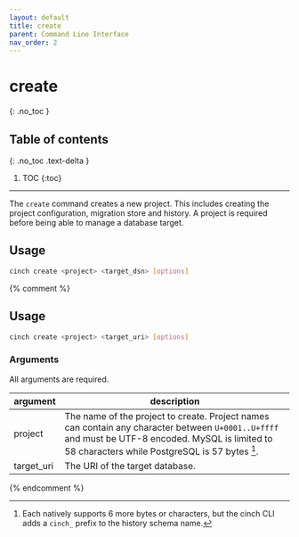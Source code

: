 ```yaml
---
layout: default
title: create
parent: Command Line Interface
nav_order: 2
---
```


# create
{: .no_toc }

## Table of contents
{: .no_toc .text-delta }

1. TOC
{:toc}
----

The `create` command creates a new project. This includes creating the project configuration, migration store and 
history. A project is required before being able to manage a database target.

## Usage
```bash
cinch create <project> <target_dsn> [options]
```

{% comment %}
## Usage
```bash
cinch create <project> <target_uri> [options]
```

### Arguments
All arguments are required.

| argument   | description                                                                                                                                                                                                |
|------------|------------------------------------------------------------------------------------------------------------------------------------------------------------------------------------------------------------|
| project    | The name of the project to create. Project names can contain any character between `U+0001..U+ffff` and must be UTF-8 encoded. MySQL is limited to 58 characters while PostgreSQL is 57 bytes [^name-len]. |
| target_uri | The URI of the target database.                                                                                                                                                                            |

[^name-len]: Each natively supports 6 more bytes or characters, but the cinch CLI adds a `cinch_` prefix to the history schema name.

{% endcomment %}